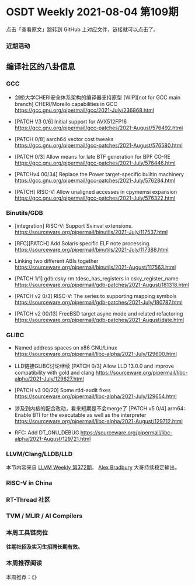 # OSDT Weekly 2021-08-04 第109期

点击「查看原文」跳转到 GitHub 上对应文件，链接就可以点击了。

### 近期活动

## 编译社区的八卦信息

### GCC

- 剑桥大学CHERI安全体系架构的编译器支持原型
  [WIP][not for GCC main branch] CHERI/Morello capabilities in GCC
  https://gcc.gnu.org/pipermail/gcc/2021-July/236868.html

- [PATCH V3 0/6] Initial support for AVX512FP16
  https://gcc.gnu.org/pipermail/gcc-patches/2021-August/576492.html

- [PATCH 0/8] aarch64 vector cost tweaks
  https://gcc.gnu.org/pipermail/gcc-patches/2021-August/576580.html

- [PATCH 0/3] Allow means for late BTF generation for BPF CO-RE
  https://gcc.gnu.org/pipermail/gcc-patches/2021-July/576446.html

- [PATCHv4 00/34] Replace the Power target-specific builtin machinery
  https://gcc.gnu.org/pipermail/gcc-patches/2021-July/576284.html

- [PATCH] RISC-V: Allow unaligned accesses in cpymemsi expansion
  https://gcc.gnu.org/pipermail/gcc-patches/2021-July/576322.html

### Binutils/GDB

- [integration] RISC-V: Support Svinval extensions.
  https://sourceware.org/pipermail/binutils/2021-July/117537.html

- [RFC][PATCH] Add Solaris specific ELF note processing.
  https://sourceware.org/pipermail/binutils/2021-July/117388.html

- Linking two different ABIs together
  https://sourceware.org/pipermail/binutils/2021-August/117563.html

- [PATCH 1/1] gdb:csky rm tdesc_has_registers in csky_register_name
  https://sourceware.org/pipermail/gdb-patches/2021-August/181318.html

- [PATCH v2 0/3] RISC-V: The series to supporting mapping symbols
  https://sourceware.org/pipermail/gdb-patches/2021-July/180787.html

- [PATCH v2 00/13] FreeBSD target async mode and related refactoring
  https://sourceware.org/pipermail/gdb-patches/2021-August/date.html

### GLIBC

- Named address spaces on x86 GNU/Linux
  https://sourceware.org/pipermail/libc-alpha/2021-July/129600.html

- LLD链接GLIBC讨论继续
  [PATCH 0/3] Allow LLD 13.0.0 and improve compatibility with gold and clang
  https://sourceware.org/pipermail/libc-alpha/2021-July/129627.html

- [PATCH v3 00/20] Some rtld-audit fixes
  https://sourceware.org/pipermail/libc-alpha/2021-July/129654.html

- 涉及到内核的配合改动，看来短期是不会merge了
  [PATCH v5 0/4] arm64: Enable BTI for the executable as well as the interpreter
  https://sourceware.org/pipermail/libc-alpha/2021-August/129712.html

- RFC: Add DT_GNU_DEBUG
  https://sourceware.org/pipermail/libc-alpha/2021-August/129721.html

### LLVM/Clang/LLDB/LLD

本节内容来自 [LLVM Weekly 第372期](http://llvmweekly.org/issue/372)，
[Alex Bradbury](https://www.linkedin.com/in/alex-bradbury/) 大哥持续稳定输出。

### RISC-V in China

### RT-Thread 社区


### TVM / MLIR / AI Compilers

### 本周工具链岗位

**往期社招及实习生招聘长期有效。**

### 本周推荐阅读

本周推荐：《》
